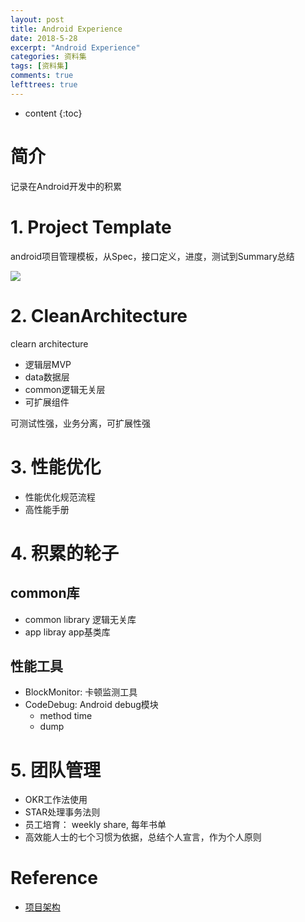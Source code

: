 ```yaml
---
layout: post
title: Android Experience
date: 2018-5-28
excerpt: "Android Experience"
categories: 资料集
tags: [资料集]
comments: true
lefttrees: true
---
```


* content
{:toc}


# 简介

记录在Android开发中的积累

# 1. Project Template

android项目管理模板，从Spec，接口定义，进度，测试到Summary总结

![](https://i.imgur.com/RPcWd45.jpg)

# 2. CleanArchitecture

clearn architecture

- 逻辑层MVP
- data数据层
- common逻辑无关层
- 可扩展组件

可测试性强，业务分离，可扩展性强

# 3. 性能优化

- 性能优化规范流程
- 高性能手册

# 4. 积累的轮子

## common库

- common library 逻辑无关库
- app libray   app基类库

## 性能工具

- BlockMonitor: 卡顿监测工具
- CodeDebug: Android debug模块
	- method time
	- dump

# 5. 团队管理

- OKR工作法使用
- STAR处理事务法则
- 员工培育： weekly share, 每年书单
- 高效能人士的七个习惯为依据，总结个人宣言，作为个人原则

# Reference

- [项目架构](http://vivianking6855.github.io/2018/02/28/Template-Index/)